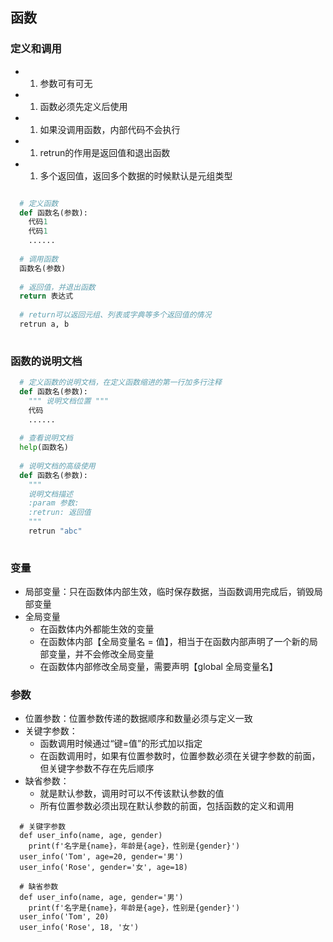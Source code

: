 ## 函数

### 定义和调用
- 1. 参数可有可无
- 1. 函数必须先定义后使用
- 1. 如果没调用函数，内部代码不会执行
- 1. retrun的作用是返回值和退出函数
- 1. 多个返回值，返回多个数据的时候默认是元组类型

``` python

  # 定义函数
  def 函数名(参数):
    代码1
    代码1
    ......
    
  # 调用函数
  函数名(参数)
  
  # 返回值，并退出函数
  return 表达式
  
  # return可以返回元组、列表或字典等多个返回值的情况
  retrun a, b
 
```

### 函数的说明文档
``` python
  # 定义函数的说明文档，在定义函数缩进的第一行加多行注释
  def 函数名(参数):
    """ 说明文档位置 """
    代码
    ......
    
  # 查看说明文档
  help(函数名)
  
  # 说明文档的高级使用
  def 函数名(参数):
    """ 
    说明文档描述
    :param 参数:
    :retrun: 返回值
    """
    retrun "abc"
    
```

### 变量
- 局部变量：只在函数体内部生效，临时保存数据，当函数调用完成后，销毁局部变量
- 全局变量
  - 在函数体内外都能生效的变量
  - 在函数体内部【全局变量名 = 值】，相当于在函数内部声明了一个新的局部变量，并不会修改全局变量
  - 在函数体内部修改全局变量，需要声明【global 全局变量名】

### 参数
- 位置参数：位置参数传递的数据顺序和数量必须与定义一致
- 关键字参数：
  - 函数调用时候通过“键=值”的形式加以指定
  - 在函数调用时，如果有位置参数时，位置参数必须在关键字参数的前面，但关键字参数不存在先后顺序
- 缺省参数：
  - 就是默认参数，调用时可以不传该默认参数的值
  - 所有位置参数必须出现在默认参数的前面，包括函数的定义和调用
```
  # 关键字参数
  def user_info(name, age, gender)
    print(f'名字是{name}，年龄是{age}，性别是{gender}')
  user_info('Tom', age=20, gender='男')
  user_info('Rose', gender='女', age=18)
  
  # 缺省参数
  def user_info(name, age, gender='男')
    print(f'名字是{name}，年龄是{age}，性别是{gender}')
  user_info('Tom', 20)
  user_info('Rose', 18, '女')
  
```


